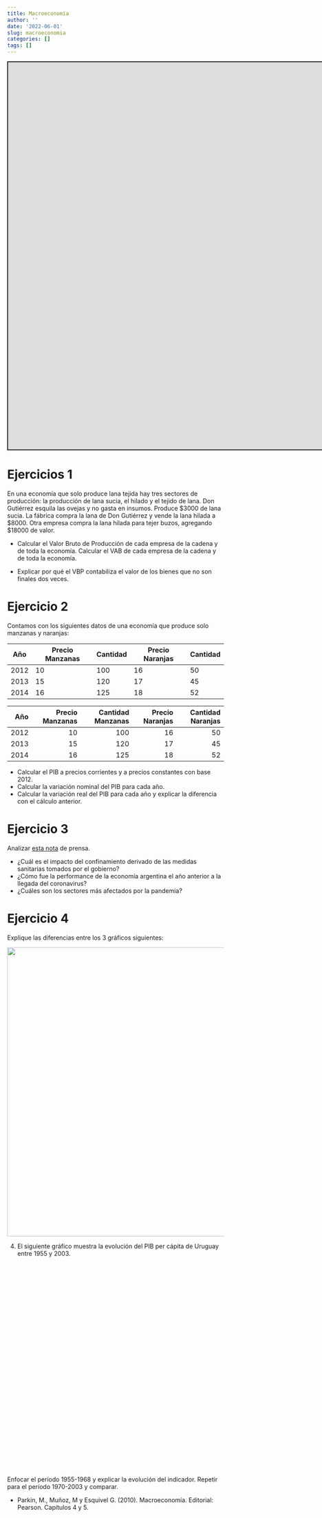 ```yaml
---
title: Macroeconomía
author: ''
date: '2022-06-01'
slug: macroeconomia
categories: []
tags: []
---
```


<script src="{{< blogdown/postref >}}index_files/fitvids/fitvids.min.js"></script>
<script src="{{< blogdown/postref >}}index_files/kePrint/kePrint.js"></script>
<script src="{{< blogdown/postref >}}index_files/htmlwidgets/htmlwidgets.js"></script>
<script src="{{< blogdown/postref >}}index_files/plotly-binding/plotly.js"></script>
<script src="{{< blogdown/postref >}}index_files/typedarray/typedarray.min.js"></script>
<script src="{{< blogdown/postref >}}index_files/jquery/jquery.min.js"></script>
<link href="{{< blogdown/postref >}}index_files/crosstalk/css/crosstalk.min.css" rel="stylesheet" />
<script src="{{< blogdown/postref >}}index_files/crosstalk/js/crosstalk.min.js"></script>
<link href="{{< blogdown/postref >}}index_files/plotly-htmlwidgets-css/plotly-htmlwidgets.css" rel="stylesheet" />
<script src="{{< blogdown/postref >}}index_files/plotly-main/plotly-latest.min.js"></script>
<div class="shareagain" style="min-width:300px;margin:1em auto;">
<iframe src="https://slides-macroeconomia.netlify.app/" width="1600" height="900" style="border:2px solid currentColor;" loading="lazy" allowfullscreen></iframe>
<script>fitvids('.shareagain', {players: 'iframe'});</script>
</div>

# Ejercicios 1

En una economía que solo produce lana tejida hay tres sectores de producción: la producción de lana sucia, el hilado y el tejido de lana. Don Gutiérrez esquila las ovejas y no gasta en insumos. Produce \$3000 de lana sucia. La fábrica compra la lana de Don Gutiérrez y vende la lana hilada a \$8000. Otra empresa compra la lana hilada para tejer buzos, agregando \$18000 de valor.

-   Calcular el Valor Bruto de Producción de cada empresa de la cadena y de toda la economía. Calcular el VAB de cada empresa de la cadena y de toda la economía.

-   Explicar por qué el VBP contabiliza el valor de los bienes que no son finales dos veces.

# Ejercicio 2

Contamos con los siguientes datos de una economía que produce solo manzanas y naranjas:

| Año  | Precio Manzanas | Cantidad | Precio Naranjas | Cantidad |
|------|-----------------|----------|-----------------|----------|
| 2012 | 10              | 100      | 16              | 50       |
| 2013 | 15              | 120      | 17              | 45       |
| 2014 | 16              | 125      | 18              | 52       |

<table class="table table-striped" style="margin-left: auto; margin-right: auto;">
<thead>
<tr>
<th style="text-align:right;">
Año
</th>
<th style="text-align:right;">
Precio Manzanas
</th>
<th style="text-align:right;">
Cantidad Manzanas
</th>
<th style="text-align:right;">
Precio Naranjas
</th>
<th style="text-align:right;">
Cantidad Naranjas
</th>
</tr>
</thead>
<tbody>
<tr>
<td style="text-align:right;">
2012
</td>
<td style="text-align:right;">
10
</td>
<td style="text-align:right;">
100
</td>
<td style="text-align:right;">
16
</td>
<td style="text-align:right;">
50
</td>
</tr>
<tr>
<td style="text-align:right;">
2013
</td>
<td style="text-align:right;">
15
</td>
<td style="text-align:right;">
120
</td>
<td style="text-align:right;">
17
</td>
<td style="text-align:right;">
45
</td>
</tr>
<tr>
<td style="text-align:right;">
2014
</td>
<td style="text-align:right;">
16
</td>
<td style="text-align:right;">
125
</td>
<td style="text-align:right;">
18
</td>
<td style="text-align:right;">
52
</td>
</tr>
</tbody>
</table>

-   Calcular el PIB a precios corrientes y a precios constantes con base 2012.
-   Calcular la variación nominal del PIB para cada año.
-   Calcular la variación real del PIB para cada año y explicar la diferencia con el cálculo anterior.

# Ejercicio 3

Analizar [esta nota](https://www.180.com.uy/articulo/83859_pib-de-argentina-se-contrajo-19-1-en-segundo-trimestre) de prensa.

-   ¿Cuál es el impacto del confinamiento derivado de las medidas sanitarias tomados por el gobierno?
-   ¿Cómo fue la performance de la economía argentina el año anterior a la llegada del coronavirus?
-   ¿Cuáles son los sectores más afectados por la pandemia?

# Ejercicio 4

Explique las diferencias entre los 3 gráficos siguientes:

<img src="{{< blogdown/postref >}}index_files/figure-html/unnamed-chunk-4-1.png" width="672" />

4.  El siguiente gráfico muestra la evolución del PIB per cápita de Uruguay entre 1955 y 2003.

<div id="htmlwidget-1" style="width:672px;height:480px;" class="plotly html-widget"></div>
<script type="application/json" data-for="htmlwidget-1">{"x":{"visdat":{"3b5432a250ee":["function () ","plotlyVisDat"]},"cur_data":"3b5432a250ee","attrs":{"3b5432a250ee":{"x":{},"y":{},"alpha_stroke":1,"sizes":[10,100],"spans":[1,20],"type":"scatter","mode":"lines","inherit":true}},"layout":{"margin":{"b":40,"l":60,"t":25,"r":10},"xaxis":{"domain":[0,1],"automargin":true,"rangeslider":{"visible":true},"title":"year"},"yaxis":{"domain":[0,1],"automargin":true,"title":"valor"},"hovermode":"closest","showlegend":false},"source":"A","config":{"modeBarButtonsToAdd":["hoverclosest","hovercompare"],"showSendToCloud":false},"data":[{"x":[1956,1957,1958,1959,1960,1961,1962,1963,1964,1965,1966,1967,1968,1969,1970,1971,1972,1973,1974,1975,1976,1977,1978,1979,1980,1981,1982,1983,1984,1985,1986,1987,1988,1989,1990,1991,1992,1993,1994,1995,1996,1997,1998,1999,2000,2001,2002],"y":[79689.9893581456,79278.1518291727,75596.1075527363,72692.3678165806,74529.9430615567,75560.4890584667,72793.648569338,72507.7590940628,73140.4921880607,73235.6472744921,74934.6535066914,71170.0835763792,71670.9654719454,75451.4610768688,78545.5428411423,77531.4903735412,74759.8867433669,77236.3084216471,79819.3578973109,83425.2671255395,86421.3999970833,87477.5478494285,92368.7542866006,97486.6797994999,102723.513519693,104007.623552993,93639.7016819729,87597.4519488618,86088.5768228354,86802.0637166348,93967.1518513831,100854.821813663,100252.833774733,100799.528482852,100543.763828686,103499.68376271,111030.964400513,113330.132850308,120891.062714465,118430.53649697,123121.739836437,128517.034168945,133526.825389419,130287.975205709,127280.321433843,122252.433283662,112764.522526984],"type":"scatter","mode":"lines","marker":{"color":"rgba(31,119,180,1)","line":{"color":"rgba(31,119,180,1)"}},"error_y":{"color":"rgba(31,119,180,1)"},"error_x":{"color":"rgba(31,119,180,1)"},"line":{"color":"rgba(31,119,180,1)"},"xaxis":"x","yaxis":"y","frame":null}],"highlight":{"on":"plotly_click","persistent":false,"dynamic":false,"selectize":false,"opacityDim":0.2,"selected":{"opacity":1},"debounce":0},"shinyEvents":["plotly_hover","plotly_click","plotly_selected","plotly_relayout","plotly_brushed","plotly_brushing","plotly_clickannotation","plotly_doubleclick","plotly_deselect","plotly_afterplot","plotly_sunburstclick"],"base_url":"https://plot.ly"},"evals":[],"jsHooks":[]}</script>

Enfocar el período 1955-1968 y explicar la evolución del indicador. Repetir para el período 1970-2003 y comparar.

<!-- ### Extra -->
<!-- -  [Florencia Carriquiry](https://www.youtube.com/watch?v=disaExSUU7k)  de Ex Ante -->
<!-- - [Gabriel Oddone](https://www.m24.com.uy/oddone-pandemia-dejara-deficit-en-torno-al-8-del-pib-en-un-pais-con-una-deuda-alta-y-que-no-tiene-financiamiento/)  de CPA Ferrere. -->
<!-- ## Ejercicios -->
<!-- 1. Analizar [este artículo](https://www.180.com.uy/articulo/79865_el-cambio-de-ciclo-en-la-economia-uruguaya&ref=delsol). Explicar cuáles son las variables de la demanda agregada que analiza. -->
<!-- 2. Analizar [este artículo](https://www.180.com.uy/articulo/79865_el-cambio-de-ciclo-en-la-economia-uruguaya&ref=delsol) publicado en Junio de 2018 luego de la devaluación en Argentina. Explicar cuáles son las variables de la demanda agregada que analiza. -->
<!-- 2. Considere la siguiente tabla:  -->
<!-- ```{r} -->
<!-- df <- tibble( -->
<!--   PIB = seq(4200, 2700, by=-300), -->
<!--   Consumo = seq(3800, 2800, by = -200), -->
<!--   S = PIB-Consumo, -->
<!--   I = 200 -->
<!-- ) -->
<!-- knitr::kable(df) %>%  -->
<!--   kableExtra::kable_styling() -->
<!-- ``` -->
<!-- - ¿Cuánto vale el PIB, el Consumo, el ahorro y la inversión en equilibrio? -->
<!-- - ¿Qué pasaría si el PIB fuera 4200? ¿Y si fuera 2700? -->
<!-- 3. Explicar los efectos de los siguientes _shocks_ macroeconómicos: -->
<!--   a. Una rebaja del IRPF. -->
<!--   b. Una reducción en el gasto en defensa. -->
<!--   c. Una avance tecnológico que afecta todos los sectores de producción. -->
<!--   d. Una rebaja en las tasas de interés. -->
<!-- Graficar los impactos usando el esquema de Oferta y Demanda Agregadas. -->
<!-- 4. Se cuenta con los siguientes datos para la economía de EUA: -->
<!-- | Año           | PIB Real      | Nivel de Precios  | -->
<!-- | ------------- |:-------------:| -----:| -->
<!-- | 1981          | 5.291,7       | 59,1 | -->
<!-- | 1982          | 5.189,3       | 62,7 | -->
<!-- | 1983          | 5.423.8       | 65,2 | -->
<!-- | 1984          | 5.8913,6      | 67,6 | -->
<!--  - Calcular las tasas de inflación y de crecimiento del PIB para cada año. -->
<!--  - Graficar los 4 años en el eje `\((P, Y)\)` con las curvas de Oferta y Demanda Agregadas. -->
<!-- 5. Para calcular la tasa de crecimiento de una variable entre `\(t-n\)` y `\(t\)`, usar la fórmula: -->
<!-- $$ g_t = 100 * [(\frac{X_t}{X_{t-n}})^{1/n}-1]$$ -->

<!-- - Calcular la tasa de crecimiento del PIB en términos reales entre 1955 y 1968. -->

<!-- - Usando los datos del INE, calcular la tasa de inflación entre 1972 y 1992 y entre 1994 y 2014. Comparar los dos períodos y sus efectos sobre el bienestar de la población. -->

-   Parkin, M., Muñoz, M y Esquivel G. (2010). Macroeconomía. Editorial: Pearson. Capítulos 4 y 5.
